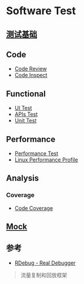 # Software Test

## [测试基础](Basic/README.md)

## Code 
* [Code Review](CR/README.md)
* [Code Inspect](code-inspect/README.md)

## Functional
* [UI Test]()
* [APIs Test](APIsTest/README.md)
* [Unit Test](unit-test/README.md)

## Performance
* [Performance Test](perf/perf-test/README.md)
* [Linux Performance Profile](perf/Linux/README.md)

## Analysis
### Coverage
* [Code Coverage](code-coverage/README.md)

## [Mock](mock/README.md)

## 参考
* [RDebug - Real Debugger](https://github.com/didi/rdebug)
> 流量复制和回放框架

